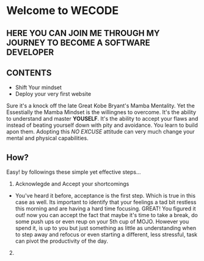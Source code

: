 # Welcome to WECODE
## HERE YOU CAN JOIN ME THROUGH MY JOURNEY TO BECOME A SOFTWARE DEVELOPER

## CONTENTS
- Shift Your mindset
- Deploy your very first website




Sure it's a knock off the late Great Kobe Bryant's Mamba Mentality. Yet the  Essestially the Mamba Mindset is the willingnes to overcome. It's the ability to understand and master 
 **YOUSELF**. It's the ability to accept your flaws and instead of beating yourself down with pity and avoidance. You learn to build apon them. Adopting this *NO EXCUSE* attitude can very much change your mental and physical capabilities.
 
 ## How?
 
 Easy! by followings these simple yet effective steps...
 
 1. Acknowlegde and Accept your shortcomings
 - You've heard it before, acceptance is the first step. Which is true in this case as well. Its important to identify that your feelings a tad bit restless this morning and are having a hard time focusing. GREAT! You figured it out! now you can accept the fact that maybe it's time to take a break, do some push ups or even reup on your 5th cup of MOJO. 
However you spend it, is up to you but just something as little as understanding when to step away and refocus or even starting a different, less stressful, task can pivot the productivity of the day.

2.
